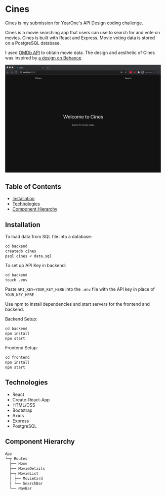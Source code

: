 # Cines

Cines is my submission for YearOne's API Design coding challenge. 

Cines is a movie searching app that users can use to search 
for and vote on movies. Cines is built with React and Express. 
Movie voting data is stored on a PostgreSQL database. 

I used [OMDb API](http://www.omdbapi.com/) to obtain movie data. The design 
and aesthetic of Cines was inspired by 
[a design on Behance](https://www.behance.net/gallery/102849659/Movies-App-Concept).

![Demo](frontend/src/assets/demo.gif)

## Table of Contents

- [Installation](https://github.com/kathyn262/cines#installation)
- [Technologies](https://github.com/kathyn262/cines#technologies)
- [Component Hierarchy](https://github.com/kathyn262/cines#component-hierarchy)
 
## Installation
To load data from SQL file into a database: 
```
cd backend
createdb cines
psql cines < data.sql
```
To set up API Key in backend: 
```
cd backend
touch .env
```
Paste `API_KEY=YOUR_KEY_HERE` into the `.env` file with the API key in place of `YOUR_KEY_HERE`

Use npm to install dependencies and start servers for the frontend and backend. 

Backend Setup: 
```
cd backend
npm install
npm start
```

Frontend Setup: 
```
cd frontend
npm install 
npm start
```

## Technologies 
- React
- Create-React-App
- HTML/CSS
- Bootstrap
- Axios
- Express
- PostgreSQL

## Component Hierarchy

```
App
└─┬ Routes
  ├── Home
  ├── MovieDetails
  ├─┬ MovieList
  │ ├── MovieCard
  │ └── SearchBar
  └── NavBar  
```